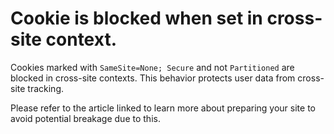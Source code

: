 # Cookie is blocked when set in cross-site context.

Cookies marked with `SameSite=None; Secure` and not `Partitioned` are blocked in cross-site contexts.
This behavior protects user data from cross-site tracking.

Please refer to the article linked to learn more about preparing your site to avoid potential breakage due to this.